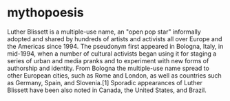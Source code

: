 <!-- TITLE: Lutherblisset -->
<!-- SUBTITLE: A quick summary of Lutherblisset -->

# mythopoesis

Luther Blissett is a multiple-use name, an "open pop star" informally adopted and shared by hundreds of artists and activists all over Europe and the Americas since 1994. The pseudonym first appeared in Bologna, Italy, in mid-1994, when a number of cultural activists began using it for staging a series of urban and media pranks and to experiment with new forms of authorship and identity. From Bologna the multiple-use name spread to other European cities, such as Rome and London, as well as countries such as Germany, Spain, and Slovenia.[1] Sporadic appearances of Luther Blissett have been also noted in Canada, the United States, and Brazil.